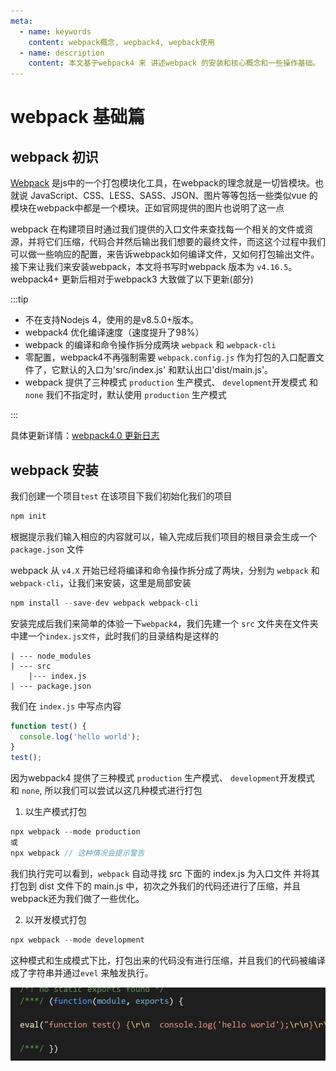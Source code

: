 ```yaml
---
meta:
  - name: keywords
    content: webpack概念, wepback4, wepback使用
  - name: description
    content: 本文基于webpack4 来 讲述webpack 的安装和核心概念和一些操作基础。
---
```


# webpack 基础篇


## webpack 初识

[Webpack](https://www.webpackjs.com/concepts/) 是js中的一个打包模块化工具，在webpack的理念就是一切皆模块。也就说 JavaScript、CSS、LESS、SASS、JSON、图片等等包括一些类似vue 的模块在webpack中都是一个模块。正如官网提供的图片也说明了这一点

<MyImg src="/img/webpack-1.png" alt="webpack"/>

webpack 在构建项目时通过我们提供的入口文件来查找每一个相关的文件或资源，并将它们压缩，代码合并然后输出我们想要的最终文件，而这这个过程中我们可以做一些响应的配置，来告诉webpack如何编译文件，又如何打包输出文件。接下来让我们来安装webpack，本文将书写时webpack 版本为 `v4.16.5`。 webpack4+ 更新后相对于webpack3 大致做了以下更新(部分)

:::tip

- 不在支持Nodejs 4，使用的是v8.5.0+版本。
- webpack4 优化编译速度（速度提升了98%）
- webpack 的编译和命令操作拆分成两块 `webpack` 和 `webpack-cli`
- 零配置，webpack4不再强制需要 `webpack.config.js` 作为打包的入口配置文件了，它默认的入口为'src/index.js' 和默认出口'dist/main.js'。
- webpack 提供了三种模式 `production` 生产模式、 `development`开发模式 和 `none` 我们不指定时，默认使用  `production` 生产模式

:::

具体更新详情：[webpack4.0 更新日志](https://github.com/webpack/webpack/releases/tag/v4.0.0)



## webpack 安装

我们创建一个项目`test` 在该项目下我们初始化我们的项目

```js
npm init
```
根据提示我们输入相应的内容就可以，输入完成后我们项目的根目录会生成一个 `package.json` 文件

webpack 从 `v4.X` 开始已经将编译和命令操作拆分成了两块，分别为 `webpack` 和 `webpack-cli`，让我们来安装，这里是局部安装

```js
npm install --save-dev webpack webpack-cli
```

安装完成后我们来简单的体验一下`webpack4`，我们先建一个 `src` 文件夹在文件夹中建一个`index.js文件`，此时我们的目录结构是这样的

```
| --- node_modules
| --- src
    |--- index.js
| --- package.json
```

我们在 `index.js` 中写点内容

```js
function test() {
  console.log('hello world');
}
test();
```

因为webpack4 提供了三种模式 `production` 生产模式、 `development`开发模式 和 `none`, 所以我们可以尝试以这几种模式进行打包

1. 以生产模式打包

```js
npx webpack --mode production
或
npx webpack // 这种情况会提示警告
```

我们执行完可以看到，`webpack` 自动寻找 src 下面的 index.js 为入口文件 并将其打包到 dist 文件下的 main.js 中，初次之外我们的代码还进行了压缩，并且webpack还为我们做了一些优化。



2. 以开发模式打包

```js
npx webpack --mode development
```

这种模式和生成模式下比，打包出来的代码没有进行压缩，并且我们的代码被编译成了字符串并通过`evel` 来触发执行。

![代码](/img/daima1.jpg)